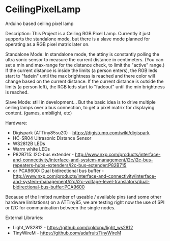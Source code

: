 # CeilingPixelLamp
Arduino based ceiling pixel lamp

Description:
This Project is a Ceiling RGB Pixel Lamp.
Currently it just supports the standalone mode,
but there is a slave mode planned for operating as a RGB pixel matrix later on.

Standalone Mode:
In standalone mode, 
the attiny is constantly polling the ultra sonic sensor to measure the current distance in centimeters.
(You can set a min and max-range for the distance check, to limit the "active" range.)
If the current distance is inside the limits (a person enters),
the RGB leds start to "fadein" until the max brightness is reached and there color will change based on the current distance.
If the current distance is outside the limits (a person left),
the RGB leds start to "fadeout" until the min brightness is reached.

Slave Mode:
still in development...
But the basic idea is to drive multiple ceiling lamps over a bus connection,
to get a pixel matrix for displaying content. (games, ambilight, etc)

Hardware:
- Digispark (ATTiny85su20) - https://digistump.com/wiki/digispark
- HC-SR04 Ultrasonic Distance Sensor
- WS2812B LEDs
- Warm white LEDs
- P82B715: I2C-bus extender - http://www.nxp.com/products/interface-and-connectivity/interface-and-system-management/i2c/i2c-bus-repeaters-hubs-extenders/i2c-bus-extender:P82B715
- or PCA9600: Dual bidirectional bus buffer -  http://www.nxp.com/products/interface-and-connectivity/interface-and-system-management/i2c/i2c-voltage-level-translators/dual-bidirectional-bus-buffer:PCA9600

Because of the limited number of useable / available pins (and some other hardware limitations) on a ATTiny85,
we are testing right now the use of SPI or I2C for communication between the single nodes.

External Libraries:
- Light_WS2812 - https://github.com/cpldcpu/light_ws2812
- TinyWireM - https://github.com/adafruit/TinyWireM
